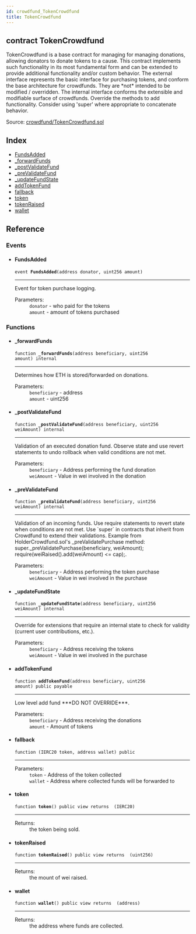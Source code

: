 ```yaml
---
id: crowdfund_TokenCrowdfund
title: TokenCrowdfund
---
```


<div class="contract-doc"><div class="contract"><h2 class="contract-header"><span class="contract-kind">contract</span> TokenCrowdfund</h2><p class="description">TokenCrowdfund is a base contract for managing for managing donations, allowing donators to donate tokens to a cause. This contract implements such functionality in its most fundamental form and can be extended to provide additional functionality and/or custom behavior. The external interface represents the basic interface for purchasing tokens, and conform the base architecture for crowdfunds. They are *not* intended to be modified / overridden. The internal interface conforms the extensible and modifiable surface of crowdfunds. Override the methods to add functionality. Consider using &#x27;super&#x27; where appropriate to concatenate behavior.</p><div class="source">Source: <a href="https://github.com/ZEUS-coin/smart-contracts/blob/v0.0.1/contracts/crowdfund/TokenCrowdfund.sol" target="_blank">crowdfund/TokenCrowdfund.sol</a></div></div><div class="index"><h2>Index</h2><ul><li><a href="crowdfund_TokenCrowdfund.html#FundsAdded">FundsAdded</a></li><li><a href="crowdfund_TokenCrowdfund.html#_forwardFunds">_forwardFunds</a></li><li><a href="crowdfund_TokenCrowdfund.html#_postValidateFund">_postValidateFund</a></li><li><a href="crowdfund_TokenCrowdfund.html#_preValidateFund">_preValidateFund</a></li><li><a href="crowdfund_TokenCrowdfund.html#_updateFundState">_updateFundState</a></li><li><a href="crowdfund_TokenCrowdfund.html#addTokenFund">addTokenFund</a></li><li><a href="crowdfund_TokenCrowdfund.html#">fallback</a></li><li><a href="crowdfund_TokenCrowdfund.html#token">token</a></li><li><a href="crowdfund_TokenCrowdfund.html#tokenRaised">tokenRaised</a></li><li><a href="crowdfund_TokenCrowdfund.html#wallet">wallet</a></li></ul></div><div class="reference"><h2>Reference</h2><div class="events"><h3>Events</h3><ul><li><div class="item event"><span id="FundsAdded" class="anchor-marker"></span><h4 class="name">FundsAdded</h4><div class="body"><code class="signature">event <strong>FundsAdded</strong><span>(address donator, uint256 amount) </span></code><hr/><div class="description"><p>Event for token purchase logging.</p></div><dl><dt><span class="label-parameters">Parameters:</span></dt><dd><div><code>donator</code> - who paid for the tokens</div><div><code>amount</code> - amount of tokens purchased</div></dd></dl></div></div></li></ul></div><div class="functions"><h3>Functions</h3><ul><li><div class="item function"><span id="_forwardFunds" class="anchor-marker"></span><h4 class="name">_forwardFunds</h4><div class="body"><code class="signature">function <strong>_forwardFunds</strong><span>(address beneficiary, uint256 amount) </span><span>internal </span></code><hr/><div class="description"><p>Determines how ETH is stored/forwarded on donations.</p></div><dl><dt><span class="label-parameters">Parameters:</span></dt><dd><div><code>beneficiary</code> - address</div><div><code>amount</code> - uint256</div></dd></dl></div></div></li><li><div class="item function"><span id="_postValidateFund" class="anchor-marker"></span><h4 class="name">_postValidateFund</h4><div class="body"><code class="signature">function <strong>_postValidateFund</strong><span>(address beneficiary, uint256 weiAmount) </span><span>internal </span></code><hr/><div class="description"><p>Validation of an executed donation fund. Observe state and use revert statements to undo rollback when valid conditions are not met.</p></div><dl><dt><span class="label-parameters">Parameters:</span></dt><dd><div><code>beneficiary</code> - Address performing the fund donation</div><div><code>weiAmount</code> - Value in wei involved in the donation</div></dd></dl></div></div></li><li><div class="item function"><span id="_preValidateFund" class="anchor-marker"></span><h4 class="name">_preValidateFund</h4><div class="body"><code class="signature">function <strong>_preValidateFund</strong><span>(address beneficiary, uint256 weiAmount) </span><span>internal </span></code><hr/><div class="description"><p>Validation of an incoming funds. Use require statements to revert state when conditions are not met. Use `super` in contracts that inherit from Crowdfund to extend their validations. Example from HolderCrowdfund.sol&#x27;s _preValidatePurchase method: super._preValidatePurchase(beneficiary, weiAmount); require(weiRaised().add(weiAmount) &lt;= cap);.</p></div><dl><dt><span class="label-parameters">Parameters:</span></dt><dd><div><code>beneficiary</code> - Address performing the token purchase</div><div><code>weiAmount</code> - Value in wei involved in the purchase</div></dd></dl></div></div></li><li><div class="item function"><span id="_updateFundState" class="anchor-marker"></span><h4 class="name">_updateFundState</h4><div class="body"><code class="signature">function <strong>_updateFundState</strong><span>(address beneficiary, uint256 weiAmount) </span><span>internal </span></code><hr/><div class="description"><p>Override for extensions that require an internal state to check for validity (current user contributions, etc.).</p></div><dl><dt><span class="label-parameters">Parameters:</span></dt><dd><div><code>beneficiary</code> - Address receiving the tokens</div><div><code>weiAmount</code> - Value in wei involved in the purchase</div></dd></dl></div></div></li><li><div class="item function"><span id="addTokenFund" class="anchor-marker"></span><h4 class="name">addTokenFund</h4><div class="body"><code class="signature">function <strong>addTokenFund</strong><span>(address beneficiary, uint256 amount) </span><span>public </span><span>payable </span></code><hr/><div class="description"><p>Low level add fund ***DO NOT OVERRIDE***.</p></div><dl><dt><span class="label-parameters">Parameters:</span></dt><dd><div><code>beneficiary</code> - Address receiving the donations</div><div><code>amount</code> - Amount of tokens</div></dd></dl></div></div></li><li><div class="item function"><span id="fallback" class="anchor-marker"></span><h4 class="name">fallback</h4><div class="body"><code class="signature">function <strong></strong><span>(IERC20 token, address wallet) </span><span>public </span></code><hr/><dl><dt><span class="label-parameters">Parameters:</span></dt><dd><div><code>token</code> - Address of the token collected</div><div><code>wallet</code> - Address where collected funds will be forwarded to</div></dd></dl></div></div></li><li><div class="item function"><span id="token" class="anchor-marker"></span><h4 class="name">token</h4><div class="body"><code class="signature">function <strong>token</strong><span>() </span><span>public </span><span>view </span><span>returns  (IERC20) </span></code><hr/><dl><dt><span class="label-return">Returns:</span></dt><dd>the token being sold.</dd></dl></div></div></li><li><div class="item function"><span id="tokenRaised" class="anchor-marker"></span><h4 class="name">tokenRaised</h4><div class="body"><code class="signature">function <strong>tokenRaised</strong><span>() </span><span>public </span><span>view </span><span>returns  (uint256) </span></code><hr/><dl><dt><span class="label-return">Returns:</span></dt><dd>the mount of wei raised.</dd></dl></div></div></li><li><div class="item function"><span id="wallet" class="anchor-marker"></span><h4 class="name">wallet</h4><div class="body"><code class="signature">function <strong>wallet</strong><span>() </span><span>public </span><span>view </span><span>returns  (address) </span></code><hr/><dl><dt><span class="label-return">Returns:</span></dt><dd>the address where funds are collected.</dd></dl></div></div></li></ul></div></div></div>
